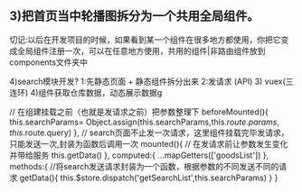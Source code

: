 
## 3)把首页当中轮播图拆分为一个共用全局组件。 

切记:以后在开发项目的时候，如果看到某一个组件在很多地方都使用，你把它变成全局组件注册一次，可以在任意地方使用，共用的组件|非路由组件放到components文件夹中

4)search模块开发?
1:先静态页面 + 静态组件拆分出来
2:发请求 (API)
3) vuex(三连环)
4)组件获取仓库数据，动态展示数据g

// 在组建挂载之前（也就是发请求之前）把参数整理下
    beforeMounted(){
      this.searchParams= Object.assign(this.searchParams,this.$route.params,this.$route.query)
    },
    // search页面不止发一次请求，这里组件挂载完毕发请求，只能发送一次,封装为函数后调用一次
    mounted(){
      // 在发请求前让参数发生变化并带给服务
      this.getData()
    },
    computed:{
      ...mapGetters(['goodsList'])
    }, 
    methods:{
        //将search发送请求封装为一个函数，根据参数的不同发送不同的请求
      getData(){
        this.$store.dispatch('getSearchList',this.searchParams)
      }
    }
